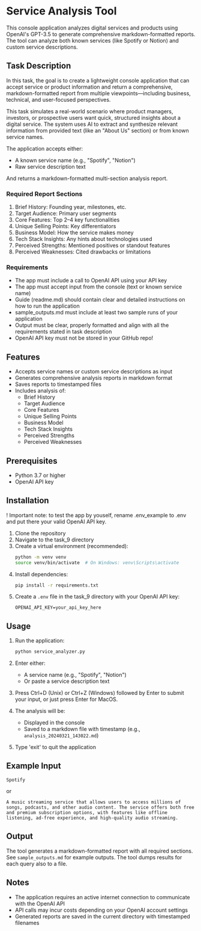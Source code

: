 # Service Analysis Tool

This console application analyzes digital services and products using OpenAI's GPT-3.5 to generate comprehensive markdown-formatted reports. The tool can analyze both known services (like Spotify or Notion) and custom service descriptions.

## Task Description

In this task, the goal is to create a lightweight console application that can accept service or product information and return a comprehensive, markdown-formatted report from multiple viewpoints—including business, technical, and user-focused perspectives.

This task simulates a real-world scenario where product managers, investors, or prospective users want quick, structured insights about a digital service. The system uses AI to extract and synthesize relevant information from provided text (like an "About Us" section) or from known service names.

The application accepts either:
- A known service name (e.g., "Spotify", "Notion")
- Raw service description text

And returns a markdown-formatted multi-section analysis report.

### Required Report Sections
1. Brief History: Founding year, milestones, etc.
2. Target Audience: Primary user segments
3. Core Features: Top 2–4 key functionalities
4. Unique Selling Points: Key differentiators
5. Business Model: How the service makes money
6. Tech Stack Insights: Any hints about technologies used
7. Perceived Strengths: Mentioned positives or standout features
8. Perceived Weaknesses: Cited drawbacks or limitations

### Requirements
- The app must include a call to OpenAI API using your API key
- The app must accept input from the console (text or known service name)
- Guide (readme.md) should contain clear and detailed instructions on how to run the application
- sample_outputs.md must include at least two sample runs of your application
- Output must be clear, properly formatted and align with all the requirements stated in task description
- OpenAI API key must not be stored in your GitHub repo!

## Features

- Accepts service names or custom service descriptions as input
- Generates comprehensive analysis reports in markdown format
- Saves reports to timestamped files
- Includes analysis of:
  - Brief History
  - Target Audience
  - Core Features
  - Unique Selling Points
  - Business Model
  - Tech Stack Insights
  - Perceived Strengths
  - Perceived Weaknesses

## Prerequisites

- Python 3.7 or higher
- OpenAI API key

## Installation

! Important note: to test the app by youself, rename .env_example to .env and put there
your valid OpenAI API key.

1. Clone the repository
2. Navigate to the task_9 directory
3. Create a virtual environment (recommended):
   ```bash
   python -m venv venv
   source venv/bin/activate  # On Windows: venv\Scripts\activate
   ```
4. Install dependencies:
   ```bash
   pip install -r requirements.txt
   ```
5. Create a `.env` file in the task_9 directory with your OpenAI API key:
   ```
   OPENAI_API_KEY=your_api_key_here
   ```

## Usage

1. Run the application:
   ```bash
   python service_analyzer.py
   ```

2. Enter either:
   - A service name (e.g., "Spotify", "Notion")
   - Or paste a service description text

3. Press Ctrl+D (Unix) or Ctrl+Z (Windows) followed by Enter to submit your input, or just press Enter for MacOS.

4. The analysis will be:
   - Displayed in the console
   - Saved to a markdown file with timestamp (e.g., `analysis_20240321_143022.md`)

5. Type 'exit' to quit the application

## Example Input

```
Spotify
```

or

```
A music streaming service that allows users to access millions of songs, podcasts, and other audio content. The service offers both free and premium subscription options, with features like offline listening, ad-free experience, and high-quality audio streaming.
```

## Output

The tool generates a markdown-formatted report with all required sections. See `sample_outputs.md` for example outputs.
The tool dumps results for each query also to a file.

## Notes

- The application requires an active internet connection to communicate with the OpenAI API
- API calls may incur costs depending on your OpenAI account settings
- Generated reports are saved in the current directory with timestamped filenames 